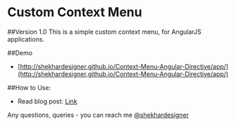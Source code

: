 Custom Context Menu
==========================

##Version 1.0
This is a simple custom context menu, for AngularJS applications.

##Demo
  - [http://shekhardesigner.github.io/Context-Menu-Angular-Directive/app/](http://shekhardesigner.github.io/Context-Menu-Angular-Directive/app/)

##How to Use:
  - Read blog post: [Link](http://www.cssjunction.com/angularjs/custom-context-menu-directive/)

Any questions, queries - you can reach me [@shekhardesigner](http://shekhardesigner.github.io/Context-Menu-Angular-Directive/app/#/)
